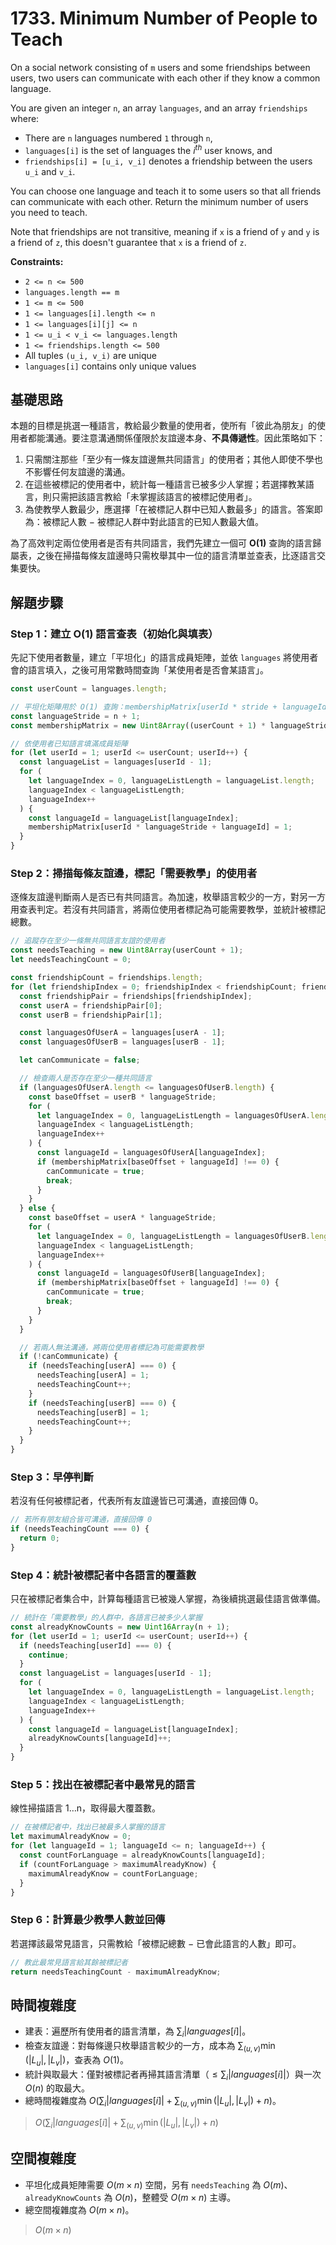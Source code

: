 # 1733. Minimum Number of People to Teach

On a social network consisting of `m` users and some friendships between users, two users can communicate with each other if they know a common language.

You are given an integer `n`, an array `languages`, and an array `friendships` where:

- There are `n` languages numbered `1` through `n`,
- `languages[i]` is the set of languages the $i^{th}$ user knows, and
- `friendships[i] = [u_i, v_i]` denotes a friendship between the users `u_i` and `v_i`.

You can choose one language and teach it to some users so that all friends can communicate with each other. 
Return the minimum number of users you need to teach.

Note that friendships are not transitive, meaning if `x` is a friend of `y` and `y` is a friend of `z`, this doesn't guarantee that `x` is a friend of `z`.

**Constraints:**

- `2 <= n <= 500`
- `languages.length == m`
- `1 <= m <= 500`
- `1 <= languages[i].length <= n`
- `1 <= languages[i][j] <= n`
- `1 <= u_i < v_i <= languages.length`
- `1 <= friendships.length <= 500`
- All tuples `(u_i, v_i)` are unique
- `languages[i]` contains only unique values

## 基礎思路

本題的目標是挑選一種語言，教給最少數量的使用者，使所有「彼此為朋友」的使用者都能溝通。要注意溝通關係僅限於友誼邊本身、**不具傳遞性**。因此策略如下：

1. 只需關注那些「至少有一條友誼邊無共同語言」的使用者；其他人即使不學也不影響任何友誼邊的溝通。
2. 在這些被標記的使用者中，統計每一種語言已被多少人掌握；若選擇教某語言，則只需把該語言教給「未掌握該語言的被標記使用者」。
3. 為使教學人數最少，應選擇「在被標記人群中已知人數最多」的語言。答案即為：被標記人數 − 被標記人群中對此語言的已知人數最大值。

為了高效判定兩位使用者是否有共同語言，我們先建立一個可 **O(1)** 查詢的語言歸屬表，之後在掃描每條友誼邊時只需枚舉其中一位的語言清單並查表，比逐語言交集要快。

## 解題步驟

### Step 1：建立 O(1) 語言查表（初始化與填表）

先記下使用者數量，建立「平坦化」的語言成員矩陣，並依 `languages` 將使用者會的語言填入，之後可用常數時間查詢「某使用者是否會某語言」。

```typescript
const userCount = languages.length;

// 平坦化矩陣用於 O(1) 查詢：membershipMatrix[userId * stride + languageId] = 1 代表使用者會此語言
const languageStride = n + 1;
const membershipMatrix = new Uint8Array((userCount + 1) * languageStride);

// 依使用者已知語言填滿成員矩陣
for (let userId = 1; userId <= userCount; userId++) {
  const languageList = languages[userId - 1];
  for (
    let languageIndex = 0, languageListLength = languageList.length;
    languageIndex < languageListLength;
    languageIndex++
  ) {
    const languageId = languageList[languageIndex];
    membershipMatrix[userId * languageStride + languageId] = 1;
  }
}
```

### Step 2：掃描每條友誼邊，標記「需要教學」的使用者

逐條友誼邊判斷兩人是否已有共同語言。為加速，枚舉語言較少的一方，對另一方用查表判定。若沒有共同語言，將兩位使用者標記為可能需要教學，並統計被標記總數。

```typescript
// 追蹤存在至少一條無共同語言友誼的使用者
const needsTeaching = new Uint8Array(userCount + 1);
let needsTeachingCount = 0;

const friendshipCount = friendships.length;
for (let friendshipIndex = 0; friendshipIndex < friendshipCount; friendshipIndex++) {
  const friendshipPair = friendships[friendshipIndex];
  const userA = friendshipPair[0];
  const userB = friendshipPair[1];

  const languagesOfUserA = languages[userA - 1];
  const languagesOfUserB = languages[userB - 1];

  let canCommunicate = false;

  // 檢查兩人是否存在至少一種共同語言
  if (languagesOfUserA.length <= languagesOfUserB.length) {
    const baseOffset = userB * languageStride;
    for (
      let languageIndex = 0, languageListLength = languagesOfUserA.length;
      languageIndex < languageListLength;
      languageIndex++
    ) {
      const languageId = languagesOfUserA[languageIndex];
      if (membershipMatrix[baseOffset + languageId] !== 0) {
        canCommunicate = true;
        break;
      }
    }
  } else {
    const baseOffset = userA * languageStride;
    for (
      let languageIndex = 0, languageListLength = languagesOfUserB.length;
      languageIndex < languageListLength;
      languageIndex++
    ) {
      const languageId = languagesOfUserB[languageIndex];
      if (membershipMatrix[baseOffset + languageId] !== 0) {
        canCommunicate = true;
        break;
      }
    }
  }

  // 若兩人無法溝通，將兩位使用者標記為可能需要教學
  if (!canCommunicate) {
    if (needsTeaching[userA] === 0) {
      needsTeaching[userA] = 1;
      needsTeachingCount++;
    }
    if (needsTeaching[userB] === 0) {
      needsTeaching[userB] = 1;
      needsTeachingCount++;
    }
  }
}
```

### Step 3：早停判斷

若沒有任何被標記者，代表所有友誼邊皆已可溝通，直接回傳 0。

```typescript
// 若所有朋友組合皆可溝通，直接回傳 0
if (needsTeachingCount === 0) {
  return 0;
}
```

### Step 4：統計被標記者中各語言的覆蓋數

只在被標記者集合中，計算每種語言已被幾人掌握，為後續挑選最佳語言做準備。

```typescript
// 統計在「需要教學」的人群中，各語言已被多少人掌握
const alreadyKnowCounts = new Uint16Array(n + 1);
for (let userId = 1; userId <= userCount; userId++) {
  if (needsTeaching[userId] === 0) {
    continue;
  }
  const languageList = languages[userId - 1];
  for (
    let languageIndex = 0, languageListLength = languageList.length;
    languageIndex < languageListLength;
    languageIndex++
  ) {
    const languageId = languageList[languageIndex];
    alreadyKnowCounts[languageId]++;
  }
}
```

### Step 5：找出在被標記者中最常見的語言

線性掃描語言 1…n，取得最大覆蓋數。

```typescript
// 在被標記者中，找出已被最多人掌握的語言
let maximumAlreadyKnow = 0;
for (let languageId = 1; languageId <= n; languageId++) {
  const countForLanguage = alreadyKnowCounts[languageId];
  if (countForLanguage > maximumAlreadyKnow) {
    maximumAlreadyKnow = countForLanguage;
  }
}
```

### Step 6：計算最少教學人數並回傳

若選擇該最常見語言，只需教給「被標記總數 − 已會此語言的人數」即可。

```typescript
// 教此最常見語言給其餘被標記者
return needsTeachingCount - maximumAlreadyKnow;
```

## 時間複雜度

- 建表：遍歷所有使用者的語言清單，為 $\sum_i |languages[i]|$。
- 檢查友誼邊：對每條邊只枚舉語言較少的一方，成本為 $\sum_{(u,v)} \min(|L_u|,|L_v|)$，查表為 $O(1)$。
- 統計與取最大：僅對被標記者再掃其語言清單（$\le \sum_i |languages[i]|$）與一次 $O(n)$ 的取最大。
- 總時間複雜度為 $O(\sum_i |languages[i]| + \sum_{(u,v)} \min(|L_u|,|L_v|) + n)$。

> $O(\sum_i |languages[i]| + \sum_{(u,v)} \min(|L_u|,|L_v|) + n)$

## 空間複雜度

- 平坦化成員矩陣需要 $O(m \times n)$ 空間，另有 `needsTeaching` 為 $O(m)$、`alreadyKnowCounts` 為 $O(n)$，整體受 $O(m \times n)$ 主導。
- 總空間複雜度為 $O(m \times n)$。

> $O(m \times n)$
